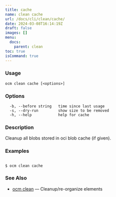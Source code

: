 ```yaml
---
title: cache
name: clean cache
url: /docs/cli/clean/cache/
date: 2024-03-08T16:14:19Z
draft: false
images: []
menu:
  docs:
    parent: clean
toc: true
isCommand: true
---
```

### Usage

```
ocm clean cache [<options>]
```

### Options

```
  -b, --before string   time since last usage
  -s, --dry-run         show size to be removed
  -h, --help            help for cache
```

### Description


Cleanup all blobs stored in oci blob cache (if given).
	

### Examples

```

$ ocm clean cache

```

### See Also

* [ocm clean](/docs/cli/clean)	 &mdash; Cleanup/re-organize elements

